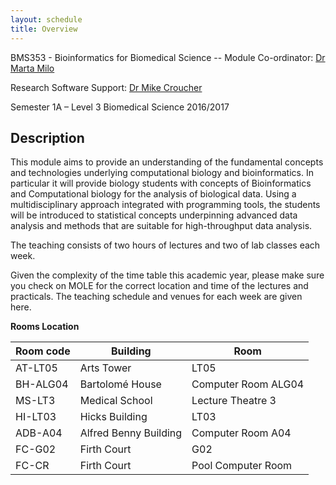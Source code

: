 ```yaml
---
layout: schedule
title: Overview
---
```


BMS353 - Bioinformatics for Biomedical Science -- 
Module Co-ordinator: [Dr Marta Milo](https://www.sheffield.ac.uk/bms/research/milo)


Research Software Support: [Dr Mike Croucher](http://www.walkingrandomly.com/)


Semester 1A – Level 3 Biomedical Science 2016/2017

## Description

This module aims to provide an understanding of the fundamental concepts and technologies underlying computational biology and bioinformatics. In particular it will provide biology students with concepts of Bioinformatics and Computational biology for the analysis of biological data. Using a multidisciplinary approach integrated with programming tools, the students will be introduced to statistical concepts underpinning advanced data analysis and methods that are suitable for high-throughput data analysis.

The teaching consists of two hours of lectures and two of lab classes each week.

Given the complexity of the time table this academic year, please make sure you check on MOLE for the correct location and time of the lectures and practicals. The teaching schedule and venues for each week are given here.

**Rooms Location**

 Room code   |Building              |Room
 ----------- |-------------------   |----
 AT-LT05      | Arts Tower       | LT05
 BH-ALG04    | Bartolomé House    | Computer Room ALG04
 MS-LT3      | Medical School      | Lecture Theatre 3
 HI-LT03     | Hicks Building  | LT03
 ADB-A04     | Alfred Benny Building |Computer Room A04
 FC-G02      | Firth Court | G02
 FC-CR       | Firth Court | Pool Computer Room
 

